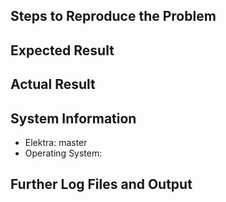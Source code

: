 <!--
Please remove this template if you have a question or proposal and do not want to report a bug.
-->

## Steps to Reproduce the Problem

<!--
Please provide a step by step guide on how to reproduce the problem here.
If possible, please use [Markdown Shell Recorder](https://master.libelektra.org/tests/shell/shell_recorder/tutorial_wrapper) syntax:

```sh
kdb set user:/tests/hello world
#> Create a new key user:/tests/hello with string "world"

kdb get user:/tests/hello
#> world

kdb get user:/tests/hello/does/not/exist
# RET: 11
# STDERR: .*[Dd]id not find key 'user:/tests/hello/does/not/exist'

kdb rm user:/tests/hello
```

If your key database (KDB) might influence the outcome, please use `kdb stash` to temporarily have an empty KDB.
(Restore instructions are printed.)
-->

## Expected Result

<!--
Please describe what should happen if you follow the steps described above.
-->

## Actual Result

<!--
Please describe what actually happened.
-->

## System Information

- Elektra: master
- Operating System: <!-- which OS with which version was used? -->

<!--
- Versions of other relevant software?
-->

## Further Log Files and Output

<!--
Please add further information here.
-->
